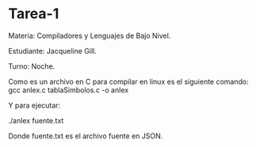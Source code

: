 # Tarea-1
Materia: Compiladores y Lenguajes de Bajo Nivel.

Estudiante: Jacqueline Gill.

Turno: Noche.

Como es un archivo en C para compilar en linux es el siguiente comando:
gcc anlex.c tablaSimbolos.c -o anlex

Y para ejecutar:

./anlex fuente.txt

Donde fuente.txt es el archivo fuente en JSON.
